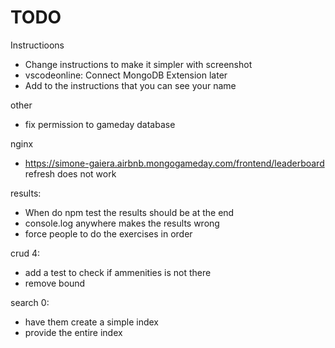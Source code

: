 # TODO


Instructioons
- Change instructions to make it simpler with screenshot
- vscodeonline: Connect MongoDB Extension later
- Add to the instructions that you can see your name

other
- fix permission to gameday database

nginx
- https://simone-gaiera.airbnb.mongogameday.com/frontend/leaderboard refresh does not work


results:
- When do npm test the results should be at the end
- console.log anywhere makes the results wrong
- force people to do the exercises in order


crud 4: 
- add a test to check if ammenities is not there
- remove bound


search 0:
- have them create a simple index
- provide the entire index

